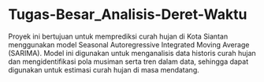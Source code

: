 # Tugas-Besar_Analisis-Deret-Waktu

Proyek ini bertujuan untuk memprediksi curah hujan di Kota Siantan menggunakan model Seasonal Autoregressive Integrated Moving Average (SARIMA). Model ini digunakan untuk menganalisis data historis curah hujan dan mengidentifikasi pola musiman serta tren dalam data, sehingga dapat digunakan untuk estimasi curah hujan di masa mendatang.
